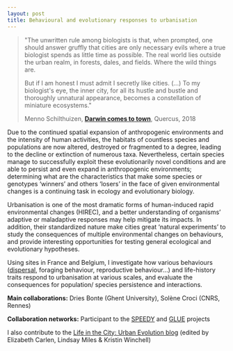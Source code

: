 ```yaml
---
layout: post
title: Behavioural and evolutionary responses to urbanisation
---
```


>"The unwritten rule among biologists is that, when prompted, one should answer gruffly that cities are only necessary evils where a true biologist spends as little time as possible. The real world lies outside the urban realm, in forests, dales, and fields. Where the wild things are.
>
>But if I am honest I must admit I secretly like cities. (...) To my biologist's eye, the inner city, for all its hustle and bustle and thoroughly unnatural appearance, becomes a constellation of miniature ecosystems."
>
>Menno Schilthuizen, [**Darwin comes to town**](https://www.quercusbooks.co.uk/books/detail.page?isbn=9781786481092), Quercus, 2018

Due to the continued spatial expansion of anthropogenic environments and the intensity of human activities, the habitats of countless species and populations are now altered, destroyed or fragmented to a degree, leading to the decline or extinction of numerous taxa. Nevertheless, certain species manage to successfully exploit these evolutionarily novel conditions and are able to persist and even expand in anthropogenic environments; determining what are the characteristics that make some species or genotypes ‘winners’ and others ‘losers’ in the face of given environmental changes is a continuing task in ecology and evolutionary biology.

Urbanisation is one of the most dramatic forms of human-induced rapid environmental changes (HIREC), and a better understanding of organisms’ adaptive or maladaptive responses may help mitigate its impacts. In addition, their standardized nature make cities great ‘natural experiments’ to study the consequences of multiple environmental changes on behaviours, and provide interesting opportunities for testing general ecological and evolutionary hypotheses.

Using sites in France and Belgium, I investigate how various behaviours ([dispersal](https://mdahirel.github.io/dispersal), foraging behaviour, reproductive behaviour…) and life-history traits respond to urbanisation at various scales, and evaluate the consequences for population/ species persistence and interactions.

**Main collaborations:** Dries Bonte (Ghent University), Solène Croci (CNRS, Rennes)

**Collaboration networks:** Participant to the [SPEEDY](https://bio.kuleuven.be/eeb/ldm/speedy) and [GLUE](http://globalurbanevolution.com/) projects

I also contribute to the [Life in the City: Urban Evolution blog](https://urbanevolution-litc.com/) (edited by Elizabeth Carlen, Lindsay Miles & Kristin Winchell)
